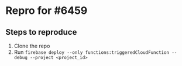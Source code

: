 # Repro for #6459

## Steps to reproduce

1. Clone the repo
2. Run `firebase deploy --only functions:triggeredCloudFunction --debug --project <project_id>`

